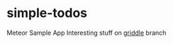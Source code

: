 # simple-todos
Meteor Sample App
Interesting stuff on [griddle](https://github.com/smparekh/simple-todos/tree/griddle) branch
